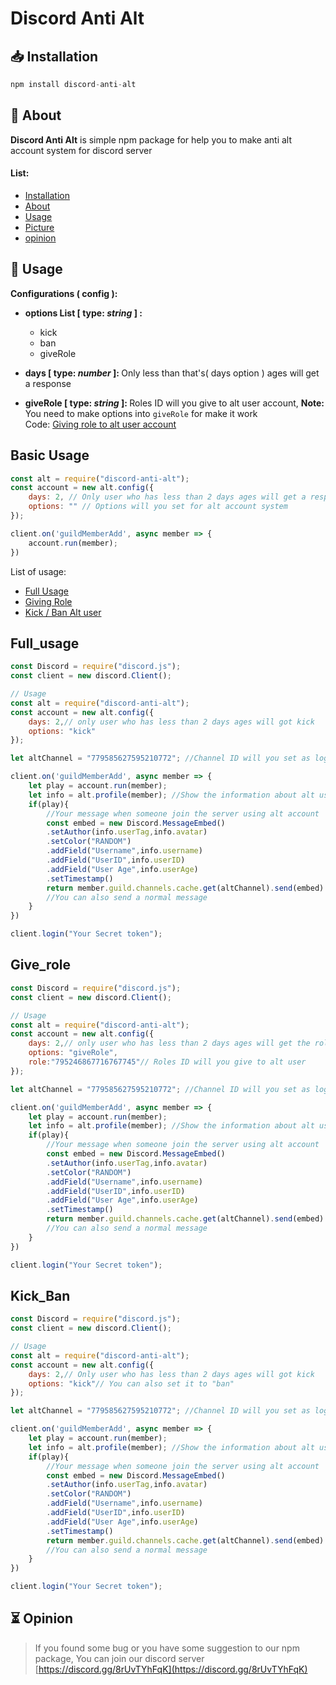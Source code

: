 # Discord Anti Alt

## 📥 Installation
```js
npm install discord-anti-alt
```

## 🔎 About
<b>Discord Anti Alt</b> is simple npm package for help you to make anti alt account system for discord server

<b><h4>List: </h4></b>
- [Installation](#installation)
- [About](#about)
- [Usage](#usage)
- [Picture](#picture)
- [opinion](#opinion)

## 🔧 Usage

<b>Configurations ( config ):</b>
- **options List [ type: <i>**string**</i> ] :**

    - kick
    - ban
    - giveRole

- <b>days [ type:  <i>number</i> ]: </b> Only less than that's( days option ) ages will get a response
- <b>giveRole [ type: <i>string</i> ]: </b>Roles ID will you give to alt user account, **Note:** You need to make options into `giveRole` for make it work<br>Code: [Giving role to alt user account](#give_role)

## Basic Usage
```js
const alt = require("discord-anti-alt");
const account = new alt.config({
    days: 2, // Only user who has less than 2 days ages will get a response
    options: "" // Options will you set for alt account system
});

client.on('guildMemberAdd', async member => {
    account.run(member);
})
```

List of usage:
- [Full Usage](#full_usage)
- [Giving Role](#give_role)
- [Kick / Ban Alt user](#kick_ban)

## Full_usage
```js
const Discord = require("discord.js");
const client = new discord.Client();

// Usage
const alt = require("discord-anti-alt");
const account = new alt.config({
    days: 2,// only user who has less than 2 days ages will got kick
    options: "kick"
});

let altChannel = "779585627595210772"; //Channel ID will you set as logs channel

client.on('guildMemberAdd', async member => {
    let play = account.run(member);
    let info = alt.profile(member); //Show the information about alt user
    if(play){
        //Your message when someone join the server using alt account
        const embed = new Discord.MessageEmbed()
        .setAuthor(info.userTag,info.avatar)
        .setColor("RANDOM")
        .addField("Username",info.username)
        .addField("UserID",info.userID)
        .addField("User Age",info.userAge)
        .setTimestamp()
        return member.guild.channels.cache.get(altChannel).send(embed)
        //You can also send a normal message
    }
})

client.login("Your Secret token");
```

## Give_role
```js
const Discord = require("discord.js");
const client = new discord.Client();

// Usage
const alt = require("discord-anti-alt");
const account = new alt.config({
    days: 2,// only user who has less than 2 days ages will get the role selection
    options: "giveRole",
    role:"795246867716767745"// Roles ID will you give to alt user
});

let altChannel = "779585627595210772"; //Channel ID will you set as logs channel

client.on('guildMemberAdd', async member => {
    let play = account.run(member);
    let info = alt.profile(member); //Show the information about alt user
    if(play){
        //Your message when someone join the server using alt account
        const embed = new Discord.MessageEmbed()
        .setAuthor(info.userTag,info.avatar)
        .setColor("RANDOM")
        .addField("Username",info.username)
        .addField("UserID",info.userID)
        .addField("User Age",info.userAge)
        .setTimestamp()
        return member.guild.channels.cache.get(altChannel).send(embed)
        //You can also send a normal message
    }
})

client.login("Your Secret token");
```

## Kick_Ban
```js
const Discord = require("discord.js");
const client = new discord.Client();

// Usage
const alt = require("discord-anti-alt");
const account = new alt.config({
    days: 2,// Only user who has less than 2 days ages will got kick
    options: "kick"// You can also set it to "ban"
});

let altChannel = "779585627595210772"; //Channel ID will you set as logs channel

client.on('guildMemberAdd', async member => {
    let play = account.run(member);
    let info = alt.profile(member); //Show the information about alt user
    if(play){
        //Your message when someone join the server using alt account
        const embed = new Discord.MessageEmbed()
        .setAuthor(info.userTag,info.avatar)
        .setColor("RANDOM")
        .addField("Username",info.username)
        .addField("UserID",info.userID)
        .addField("User Age",info.userAge)
        .setTimestamp()
        return member.guild.channels.cache.get(altChannel).send(embed)
        //You can also send a normal message
    }
})

client.login("Your Secret token");
```

## ⏳ Opinion
> If you found some bug or you have some suggestion to our npm package, You can join our discord server [https://discord.gg/8rUvTYhFqK](https://discord.gg/8rUvTYhFqK)
